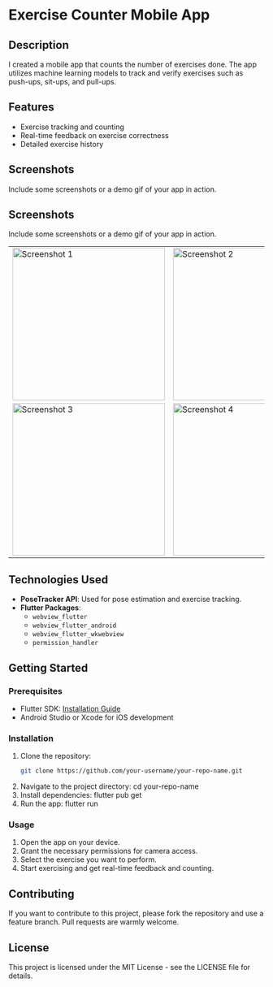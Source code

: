 # Exercise Counter Mobile App

## Description

I created a mobile app that counts the number of exercises done. The app utilizes machine learning models to track and verify exercises such as push-ups, sit-ups, and pull-ups.

## Features

- Exercise tracking and counting
- Real-time feedback on exercise correctness
- Detailed exercise history

## Screenshots
Include some screenshots or a demo gif of your app in action.
## Screenshots
Include some screenshots or a demo gif of your app in action.

<table>
  <tr>
    <td><img src="https://github.com/Usukhbayar04/pose_tracking/blob/main/assets/sc4.jpg" alt="Screenshot 1" width="300"/></td>
    <td><img src="https://github.com/Usukhbayar04/pose_tracking/blob/main/assets/sc4.jpg" alt="Screenshot 2" width="300"/></td>
  </tr>
  <tr>
    <td><img src="https://github.com/Usukhbayar04/pose_tracking/blob/main/assets/sc2.jpg" alt="Screenshot 3" width="300"/></td>
    <td><img src="https://github.com/Usukhbayar04/pose_tracking/blob/main/assets/sc3.jpg" alt="Screenshot 4" width="300"/></td>
  </tr>
</table>

## Technologies Used

- **PoseTracker API**: Used for pose estimation and exercise tracking.
- **Flutter Packages**:
  - `webview_flutter`
  - `webview_flutter_android`
  - `webview_flutter_wkwebview`
  - `permission_handler`

## Getting Started

### Prerequisites

- Flutter SDK: [Installation Guide](https://flutter.dev/docs/get-started/install)
- Android Studio or Xcode for iOS development

### Installation

1. Clone the repository:
   ```bash
   git clone https://github.com/your-username/your-repo-name.git
2. Navigate to the project directory:
   cd your-repo-name
3. Install dependencies:
   flutter pub get
4. Run the app:
   flutter run
   
### Usage
1. Open the app on your device.
2. Grant the necessary permissions for camera access.
3. Select the exercise you want to perform.
4. Start exercising and get real-time feedback and counting.

## Contributing
If you want to contribute to this project, please fork the repository and use a feature branch. Pull requests are warmly welcome.

## License
This project is licensed under the MIT License - see the LICENSE file for details.

